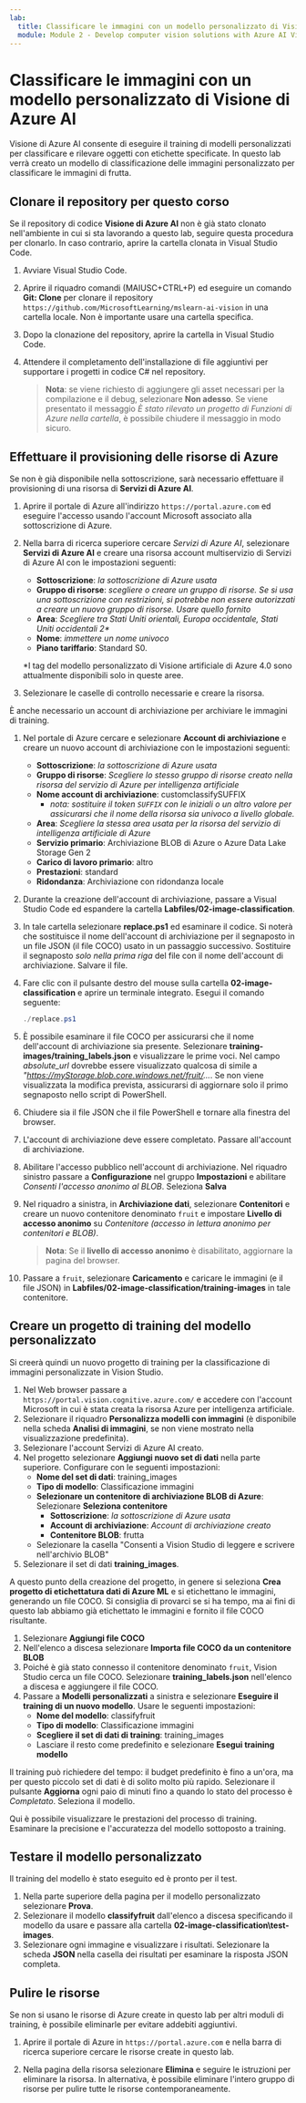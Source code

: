 ```yaml
---
lab:
  title: Classificare le immagini con un modello personalizzato di Visione di Azure AI
  module: Module 2 - Develop computer vision solutions with Azure AI Vision
---
```


# Classificare le immagini con un modello personalizzato di Visione di Azure AI

Visione di Azure AI consente di eseguire il training di modelli personalizzati per classificare e rilevare oggetti con etichette specificate. In questo lab verrà creato un modello di classificazione delle immagini personalizzato per classificare le immagini di frutta.

## Clonare il repository per questo corso

Se il repository di codice **Visione di Azure AI** non è già stato clonato nell'ambiente in cui si sta lavorando a questo lab, seguire questa procedura per clonarlo. In caso contrario, aprire la cartella clonata in Visual Studio Code.

1. Avviare Visual Studio Code.
2. Aprire il riquadro comandi (MAIUSC+CTRL+P) ed eseguire un comando **Git: Clone** per clonare il repository `https://github.com/MicrosoftLearning/mslearn-ai-vision` in una cartella locale. Non è importante usare una cartella specifica.
3. Dopo la clonazione del repository, aprire la cartella in Visual Studio Code.
4. Attendere il completamento dell'installazione di file aggiuntivi per supportare i progetti in codice C# nel repository.

    > **Nota**: se viene richiesto di aggiungere gli asset necessari per la compilazione e il debug, selezionare **Non adesso**. Se viene presentato il messaggio *È stato rilevato un progetto di Funzioni di Azure nella cartella*, è possibile chiudere il messaggio in modo sicuro.

## Effettuare il provisioning delle risorse di Azure

Se non è già disponibile nella sottoscrizione, sarà necessario effettuare il provisioning di una risorsa di **Servizi di Azure AI**.

1. Aprire il portale di Azure all'indirizzo `https://portal.azure.com` ed eseguire l'accesso usando l'account Microsoft associato alla sottoscrizione di Azure.
2. Nella barra di ricerca superiore cercare *Servizi di Azure AI*, selezionare **Servizi di Azure AI** e creare una risorsa account multiservizio di Servizi di Azure AI con le impostazioni seguenti:
    - **Sottoscrizione**: *la sottoscrizione di Azure usata*
    - **Gruppo di risorse**: *scegliere o creare un gruppo di risorse. Se si usa una sottoscrizione con restrizioni, si potrebbe non essere autorizzati a creare un nuovo gruppo di risorse. Usare quello fornito*
    - **Area**: *Scegliere tra Stati Uniti orientali, Europa occidentale, Stati Uniti occidentali 2\**
    - **Nome**: *immettere un nome univoco*
    - **Piano tariffario**: Standard S0.

    \*I tag del modello personalizzato di Visione artificiale di Azure 4.0 sono attualmente disponibili solo in queste aree.

3. Selezionare le caselle di controllo necessarie e creare la risorsa.
<!--4. When the resource has been deployed, go to it and view its **Keys and Endpoint** page. You will need the endpoint and one of the keys from this page in a future step. Save them off or leave this browser tab open.-->

È anche necessario un account di archiviazione per archiviare le immagini di training.

1. Nel portale di Azure cercare e selezionare **Account di archiviazione** e creare un nuovo account di archiviazione con le impostazioni seguenti:
    - **Sottoscrizione**: *la sottoscrizione di Azure usata*
    - **Gruppo di risorse**: *Scegliere lo stesso gruppo di risorse creato nella risorsa del servizio di Azure per intelligenza artificiale*
    - **Nome account di archiviazione**: customclassifySUFFIX 
        - *nota: sostituire il token `SUFFIX` con le iniziali o un altro valore per assicurarsi che il nome della risorsa sia univoco a livello globale.*
    - **Area**: *Scegliere la stessa area usata per la risorsa del servizio di intelligenza artificiale di Azure*
    - **Servizio primario**: Archiviazione BLOB di Azure o Azure Data Lake Storage Gen 2
    - **Carico di lavoro primario**: altro
    - **Prestazioni**: standard
    - **Ridondanza**: Archiviazione con ridondanza locale
1. Durante la creazione dell'account di archiviazione, passare a Visual Studio Code ed espandere la cartella **Labfiles/02-image-classification**.
1. In tale cartella selezionare **replace.ps1** ed esaminare il codice. Si noterà che sostituisce il nome dell'account di archiviazione per il segnaposto in un file JSON (il file COCO) usato in un passaggio successivo. Sostituire il segnaposto *solo nella prima riga* del file con il nome dell'account di archiviazione. Salvare il file.
1. Fare clic con il pulsante destro del mouse sulla cartella **02-image-classification** e aprire un terminale integrato. Esegui il comando seguente:

    ```powershell
    ./replace.ps1
    ```

1. È possibile esaminare il file COCO per assicurarsi che il nome dell'account di archiviazione sia presente. Selezionare **training-images/training_labels.json** e visualizzare le prime voci. Nel campo *absolute_url* dovrebbe essere visualizzato qualcosa di simile a *"https://myStorage.blob.core.windows.net/fruit/...*. Se non viene visualizzata la modifica prevista, assicurarsi di aggiornare solo il primo segnaposto nello script di PowerShell.
1. Chiudere sia il file JSON che il file PowerShell e tornare alla finestra del browser.
1. L'account di archiviazione deve essere completato. Passare all'account di archiviazione.
1. Abilitare l'accesso pubblico nell'account di archiviazione. Nel riquadro sinistro passare a **Configurazione** nel gruppo **Impostazioni** e abilitare *Consenti l'accesso anonimo al BLOB*. Seleziona **Salva**
1. Nel riquadro a sinistra, in **Archiviazione dati**, selezionare **Contenitori** e creare un nuovo contenitore denominato `fruit` e impostare **Livello di accesso anonimo** su *Contenitore (accesso in lettura anonimo per contenitori e BLOB)*.

    > **Nota**: Se il **livello di accesso anonimo** è disabilitato, aggiornare la pagina del browser.

1. Passare a `fruit`, selezionare **Caricamento** e caricare le immagini (e il file JSON) in **Labfiles/02-image-classification/training-images** in tale contenitore.

## Creare un progetto di training del modello personalizzato

Si creerà quindi un nuovo progetto di training per la classificazione di immagini personalizzate in Vision Studio.

1. Nel Web browser passare a `https://portal.vision.cognitive.azure.com/` e accedere con l'account Microsoft in cui è stata creata la risorsa Azure per intelligenza artificiale.
1. Selezionare il riquadro **Personalizza modelli con immagini** (è disponibile nella scheda **Analisi di immagini**, se non viene mostrato nella visualizzazione predefinita).
1. Selezionare l'account Servizi di Azure AI creato.
1. Nel progetto selezionare **Aggiungi nuovo set di dati** nella parte superiore. Configurare  con le seguenti impostazioni:
    - **Nome del set di dati**: training_images
    - **Tipo di modello**: Classificazione immagini
    - **Selezionare un contenitore di archiviazione BLOB di Azure**: Selezionare **Seleziona contenitore**
        - **Sottoscrizione**: *la sottoscrizione di Azure usata*
        - **Account di archiviazione**: *Account di archiviazione creato*
        - **Contenitore BLOB**: frutta
    - Selezionare la casella "Consenti a Vision Studio di leggere e scrivere nell'archivio BLOB"
1. Selezionare il set di dati **training_images**.

A questo punto della creazione del progetto, in genere si seleziona **Crea progetto di etichettatura dati di Azure ML** e si etichettano le immagini, generando un file COCO. Si consiglia di provarci se si ha tempo, ma ai fini di questo lab abbiamo già etichettato le immagini e fornito il file COCO risultante.

1. Selezionare **Aggiungi file COCO**
1. Nell'elenco a discesa selezionare **Importa file COCO da un contenitore BLOB**
1. Poiché è già stato connesso il contenitore denominato `fruit`, Vision Studio cerca un file COCO. Selezionare **training_labels.json** nell'elenco a discesa e aggiungere il file COCO.
1. Passare a **Modelli personalizzati** a sinistra e selezionare **Eseguire il training di un nuovo modello**. Usare le seguenti impostazioni:
    - **Nome del modello**: classifyfruit
    - **Tipo di modello**: Classificazione immagini
    - **Scegliere il set di dati di training**: training_images
    - Lasciare il resto come predefinito e selezionare **Esegui training modello**

Il training può richiedere del tempo: il budget predefinito è fino a un'ora, ma per questo piccolo set di dati è di solito molto più rapido. Selezionare il pulsante **Aggiorna** ogni paio di minuti fino a quando lo stato del processo è *Completato*. Seleziona il modello.

Qui è possibile visualizzare le prestazioni del processo di training. Esaminare la precisione e l'accuratezza del modello sottoposto a training.

## Testare il modello personalizzato

Il training del modello è stato eseguito ed è pronto per il test.

1. Nella parte superiore della pagina per il modello personalizzato selezionare **Prova**.
1. Selezionare il modello **classifyfruit** dall'elenco a discesa specificando il modello da usare e passare alla cartella **02-image-classification\test-images**.
1. Selezionare ogni immagine e visualizzare i risultati. Selezionare la scheda **JSON** nella casella dei risultati per esaminare la risposta JSON completa.

<!-- Option coding example to run-->
## Pulire le risorse

Se non si usano le risorse di Azure create in questo lab per altri moduli di training, è possibile eliminarle per evitare addebiti aggiuntivi.

1. Aprire il portale di Azure in `https://portal.azure.com` e nella barra di ricerca superiore cercare le risorse create in questo lab.

2. Nella pagina della risorsa selezionare **Elimina** e seguire le istruzioni per eliminare la risorsa. In alternativa, è possibile eliminare l'intero gruppo di risorse per pulire tutte le risorse contemporaneamente.
